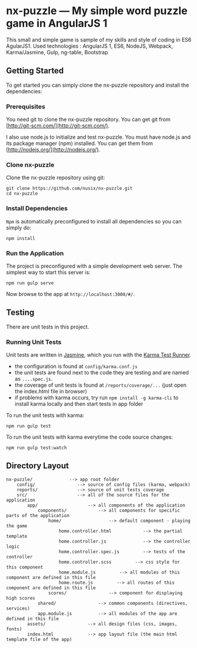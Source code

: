 # nx-puzzle — My simple word puzzle game in AngularJS 1

This small and simple game is sample of my skills and style of coding in ES6 AgularJS1.
Used technologies : AngularJS 1, ES6, NodeJS, Webpack, Karma/Jasmine, Gulp, ng-table, Bootstrap


## Getting Started

To get started you can simply clone the nx-puzzle repository and install the dependencies:


### Prerequisites

You need git to clone the nx-puzzle repository. You can get git from
[http://git-scm.com/](http://git-scm.com/).

I also use node.js to initialize and test nx-puzzle. You must have node.js and
its package manager (npm) installed.  You can get them from [http://nodejs.org/](http://nodejs.org/).


### Clone nx-puzzle

Clone the nx-puzzle repository using git:

```
git clone https://github.com/nusix/nx-puzzle.git
cd nx-puzzle
```


### Install Dependencies

`Npm` is automatically preconfigured to install all dependencies so you can simply do:

```
npm install
```


### Run the Application

The project is preconfigured with a simple development web server. The simplest way to start
this server is:

```
npm run gulp serve
```

Now browse to the app at `http://localhost:3000/#/`.


## Testing

There are unit tests in this project.

### Running Unit Tests

Unit tests are written in
[Jasmine](https://jasmine.github.io/), which you run with the [Karma Test Runner](https://karma-runner.github.io/1.0/index.html).

* the configuration is found at `config/karma.conf.js`
* the unit tests are found next to the code they are testing and are named as `....spec.js`.
* the coverage of unit tests is found at `/reports/coverage/...` (just open the index.html file in browser)
* if problems with karma occurs, try run `npm install -g karma-cli` to install karma locally and then start tests in app folder

To run the unit tests with karma:

```
npm run gulp test
```

To run the unit tests with karma everytime the code source changes:

```
npm run gulp test:watch
```


## Directory Layout

```
nx-puzzle/              --> app root folder
    config/                --> source of config files (karma, webpack)
    reports/               --> source of unit tests coverage
    src/                   --> all of the source files for the application
        app/                   --> all components of the application
            components/            --> all components for specific parts of the application
                home/                  --> default component - playing the game
                    home.controller.html            --> the partial template
                    home.controller.js              --> the controller logic
                    home.controller.spec.js         --> tests of the controller
                    home.controller.scss         --> css style for this component
                    home.module.js         --> all modules of this component are defined in this file
                    home.route.js         --> all routes of this component are defined in this file
                scores/                --> component for displaying high scores
            shared/                --> common components (directives, services)
            app.module.js          --> all modules of the app are defined in this file
        assets/                --> all design files (css, images, fonts)
        index.html             --> app layout file (the main html template file of the app)
```